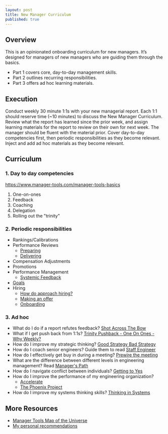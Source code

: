 ```yaml
---
layout: post
title: New Manager Curriculum
published: true
---
```


## Overview

This is an opinionated onboarding curriculum for new managers. It’s designed for managers of new managers who are guiding them through the basics.

- Part 1 covers core, day-to-day management skills.
- Part 2 outlines recurring responsibilities.
- Part 3 offers ad hoc learning materials.

## Execution

Conduct weekly 30 minute 1:1s with your new managerial report. Each 1:1 should reserve time (~10 minutes) to discuss the New Manager Curriculum. Review what the report has learned since the prior week, and assign learning materials for the report to review on their own for next week. The manager should be fluent with the material prior. Cover day-to-day competencies first, then periodic responsibilities as they become relevant. Inject and add ad hoc materials as they become relevant.

## Curriculum

### 1. Day to day competencies

<https://www.manager-tools.com/manager-tools-basics>

1. One-on-ones
2. Feedback
3. Coaching
4. Delegation
5. Rolling out the "trinity"

### 2. Periodic responsibilities

- Rankings/Calibrations
- Performance Reviews
  - [Preparing](https://www.manager-tools.com/2024/11/preparing-performance-reviews-hof-2024)
  - [Delivering](https://www.manager-tools.com/2006/01/delivering-the-performance-review-part-1)
- Compensation Adjustments
- Promotions
- Performance Management
  - [Systemic Feedback](https://manager-tools.com/2009/04/systemic-feedback-hall-fame-guidance?start=135)
- [Goals](https://manager-tools.com/2007/12/how-set-annual-goals-part-1)
- Hiring
  - [How do approach hiring?](https://manager-tools.com/2007/04/effective-hiring-set-the-bar-high)
  - [Making an offer](https://manager-tools.com/2007/05/how-to-make-a-job-offer-part-1-of-2)
  - [Onboarding](https://manager-tools.com/2018/05/onboarding-chapter-1-basics-part-1-hall-fame-guidance)

### 3. Ad hoc

- What do I do if a report refutes feedback? [Shot Across The Bow](https://www.manager-tools.com/2007/10/feedback-and-the-shot-across-the-bow)
- What if I get push back from 1:1s? [Trinity Pushback - One On Ones - Why Weekly?](https://www.manager-tools.com/2021/05/trinity-pushback-one-ones-why-weekly-part-1)
- How do I improve my strategic thinking? [Good Strategy Bad Strategy](https://www.amazon.com/Good-Strategy-Bad-Difference-Matters/dp/0307886239)
- How do I coach senior engineers? Guide them to read [Staff Engineer](https://staffeng.com/book)
- How do I effectively get buy in during a meeting? [Prewire the meeting](https://www.manager-tools.com/2015/07/how-prewire-meeting-hof-hall-fame-guidance)
- What are the difference between different levels in engineering management? Read [Manager's Path](https://www.amazon.com/Managers-Path-Leaders-Navigating-Growth/dp/1491973897)
- How do I navigate conflict between individuals? [Getting to Yes](https://www.amazon.com/Getting-Yes-Negotiating-Agreement-Without/dp/0143118757)
- How do I improve the performance of my engineering organization?
  - [Accelerate](https://www.amazon.com/Accelerate-Software-Performing-Technology-Organizations/dp/1942788339)
  - [The Phoenix Project](https://itrevolution.com/product/the-phoenix-project/)
- How do I improve my systems thinking skills? [Thinking in Systems](https://www.chelseagreen.com/product/thinking-in-systems/)

## More Resources

- [Manager Tools Map of the Universe](https://manager-tools.com/map-of-the-universe)
- [My personal recommendations](/recommendations/management)

